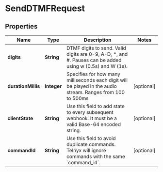 

# SendDTMFRequest

## Properties

Name | Type | Description | Notes
------------ | ------------- | ------------- | -------------
**digits** | **String** | DTMF digits to send. Valid digits are 0-9, A-D, *, and #. Pauses can be added using w (0.5s) and W (1s). | 
**durationMillis** | **Integer** | Specifies for how many milliseconds each digit will be played in the audio stream. Ranges from 100 to 500ms |  [optional]
**clientState** | **String** | Use this field to add state to every subsequent webhook. It must be a valid Base-64 encoded string. |  [optional]
**commandId** | **String** | Use this field to avoid duplicate commands. Telnyx will ignore commands with the same &#x60;command_id&#x60;. |  [optional]



